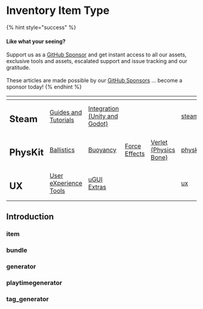 # Inventory Item Type

{% hint style="success" %}
#### Like what your seeing?

Support us as a [GitHub Sponsor](../../../become-a-sponsor/) and get instant access to all our assets, exclusive tools and assets, escalated support and issue tracking and our gratitude.\
\
These articles are made possible by our [GitHub Sponsors](../../../become-a-sponsor/) ... become a sponsor today!
{% endhint %}

<table data-view="cards"><thead><tr><th></th><th></th><th></th><th></th><th></th><th data-hidden data-card-target data-type="content-ref"></th><th data-hidden data-card-cover data-type="files"></th></tr></thead><tbody><tr><td><h2>Steam</h2></td><td><a href="../../../company/steam/">Guides and Tutorials</a></td><td><a href="../">Integration (Unity and Godot)</a></td><td></td><td></td><td><a href="../../../company/steam/">steam</a></td><td><a href="../../../.gitbook/assets/Steamworks Card.png">Steamworks Card.png</a></td></tr><tr><td><h2>PhysKit</h2></td><td><a href="../../physkit/learning/sample-scenes/fantasy-style-ballistic-simulation.md">Ballistics</a></td><td><a href="../../physkit/learning/sample-scenes/1-buoyancy-example.md">Buoyancy</a></td><td><a href="../../physkit/learning/sample-scenes/1-force-effect-fields.md">Force Effects</a></td><td><a href="../../physkit/learning/sample-scenes/2-verlet-spring-skinned-mesh.md">Verlet (Physics Bone)</a></td><td><a href="../../physkit/">physkit</a></td><td><a href="../../../.gitbook/assets/PhysKit Card.png">PhysKit Card.png</a></td></tr><tr><td><h2>UX</h2></td><td><a href="../../ux/learning/core-concepts/">User eXperience Tools</a></td><td><a href="../../ux/learning/ugui-extras/">uGUI Extras</a></td><td></td><td></td><td><a href="../../ux/">ux</a></td><td><a href="../../../.gitbook/assets/Splash Screen (1).png">Splash Screen (1).png</a></td></tr></tbody></table>

## Introduction

### item

### bundle

### generator

### playtimegenerator

### tag\_generator
